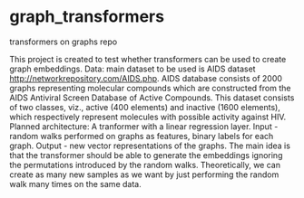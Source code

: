# graph_transformers
transformers on graphs repo

This project is created to test whether transformers can be used to create graph embeddings.
Data: main dataset to be used is AIDS dataset http://networkrepository.com/AIDS.php.
AIDS database consists of 2000 graphs representing molecular compounds which are
constructed from the AIDS Antiviral Screen Database of Active Compounds. This dataset consists of two
classes, viz., active (400 elements) and inactive (1600 elements), which respectively represent molecules with
possible activity against HIV.
Planned architecture:
A tranformer with a linear regression layer.
Input - random walks performed on graphs as features, binary labels for each graph.
Output - new vector representations of the graphs. The main idea is that the transformer should be able to generate the embeddings 
ignoring the permutations introduced by the random walks. 
Theoretically, we can create as many new samples as we want by just performing the random walk many times on the same data.


